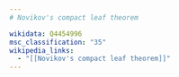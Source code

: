 ```yaml
---
# Novikov's compact leaf theorem

wikidata: Q4454996
msc_classification: "35"
wikipedia_links:
  - "[[Novikov's compact leaf theorem]]"
---
```

